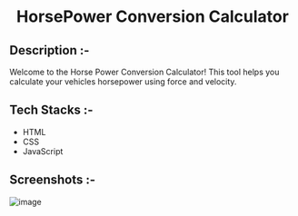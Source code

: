 # <p align="center">HorsePower Conversion Calculator</p>

## Description :-

Welcome to the Horse Power Conversion Calculator! This tool helps you calculate your vehicles horsepower using force and velocity.

## Tech Stacks :-

- HTML
- CSS
- JavaScript

## Screenshots :-

![image]()
